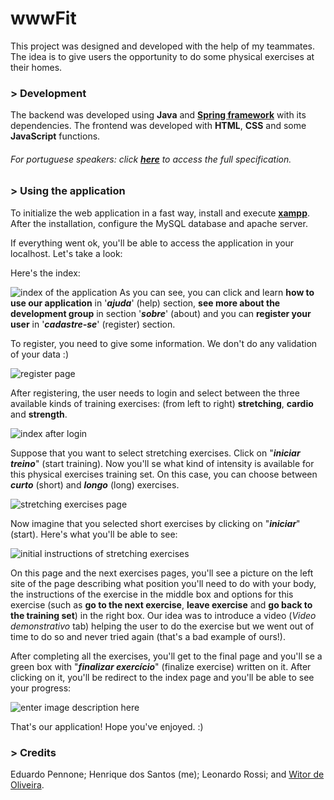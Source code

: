 # wwwFit
This project was designed and developed with the help of my teammates. The idea is to give users the opportunity to do some physical exercises at their homes.

 ### > Development
The backend was developed using **Java** and [**Spring framework**](https://spring.io/) with its dependencies. The frontend was developed with **HTML**, **CSS** and some **JavaScript** functions.

###### For portuguese speakers: click [**here**](https://github.com/henriquesqs/Graduation-codes/blob/master/Object-Oriented%20Programming/wwwFIT%20%28final%20project%29/Especifica%C3%A7%C3%A3o%20-%20POO.pdf) to access the full specification.

### > Using the application

To initialize the web application in a fast way, install and execute **[xampp](https://www.apachefriends.org/pt_br/index.html)**. After the installation, configure the MySQL database and apache server.

If everything went ok, you'll be able to access the application in your localhost. Let's take a look:

Here's the index:

![index of the application](https://i.imgur.com/NoRWjKj.png)
As you can see, you can click and learn **how to use our application** in  '***ajuda***' (help) section, **see more about the development group** in section '***sobre***' (about) and you can **register your user** in '***cadastre-se***' (register) section.

To register, you need to give some information. We don't do any validation of your data :)

![register page](https://i.imgur.com/75EIEjo.png)

After registering, the user needs to login and select between the three available kinds of training exercises: (from left to right) **stretching**, **cardio** and **strength**.

![index after login](https://i.imgur.com/atXtzxv.png)

Suppose that you want to select stretching exercises. Click on "***iniciar treino***" (start training). Now you'll se what kind of intensity is available for this physical exercises training set. On this case, you can choose between ***curto*** (short) and ***longo*** (long) exercises. 

![stretching exercises page](https://i.imgur.com/FeAonjK.png)

Now imagine that you selected short exercises by clicking on "***iniciar***" (start). Here's what you'll be able to see:

![initial instructions of stretching exercises](https://i.imgur.com/vK4PBuM.png)

On this page and the next exercises pages, you'll see a picture on the left site of the page describing what position you'll need to do with your body, the instructions of the exercise in the middle box and options for this exercise (such as **go to the next exercise**, **leave exercise** and **go back to the training set**) in the right box. Our idea was to introduce a video  (*Video demonstrativo* tab) helping the user to do the exercise but we went out of time to do so and never tried again (that's a bad example of ours!). 

After completing all the exercises, you'll get to the final page and you'll se a green box with "***finalizar exercício***" (finalize exercise) written on it. After clicking on it, you'll be redirect to the index page and you'll be able to see your progress:

![enter image description here](https://i.imgur.com/CHLaK4Z.png)

That's our application! Hope you've enjoyed. :)

### > Credits
Eduardo Pennone;
Henrique dos Santos (me);
Leonardo Rossi; and
[Witor de Oliveira](https://github.com/witormao).
